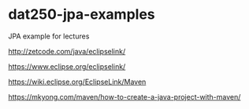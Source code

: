 # dat250-jpa-examples
JPA example for lectures

http://zetcode.com/java/eclipselink/

https://www.eclipse.org/eclipselink/

https://wiki.eclipse.org/EclipseLink/Maven

https://mkyong.com/maven/how-to-create-a-java-project-with-maven/
